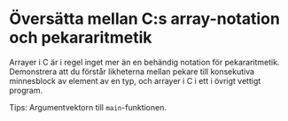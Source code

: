 # Översätta mellan C:s array-notation och pekararitmetik

Arrayer i C är i regel inget mer än en behändig notation för
pekararitmetik. Demonstrera att du förstår likheterna mellan
pekare till konsekutiva minnesblock av element av en typ, och
arrayer i C i ett i övrigt vettigt program.

Tips: Argumentvektorn till <code>main</code>-funktionen.


